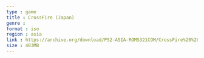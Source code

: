 ```yaml
---
type : game
title : CrossFire (Japan)
genre : 
format : iso
region : asia
link : https://archive.org/download/PS2-ASIA-ROMS321COM/CrossFire%20%28Japan%29.7z
size : 403MB
---
```

